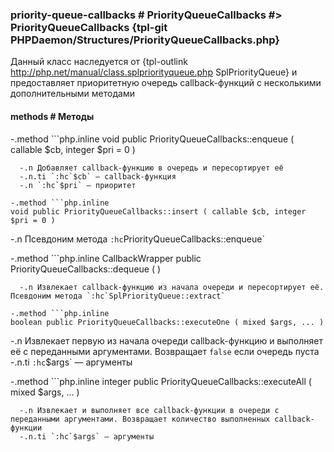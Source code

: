 ### priority-queue-callbacks # PriorityQueueCallbacks #> PriorityQueueCallbacks {tpl-git PHPDaemon/Structures/PriorityQueueCallbacks.php}

Данный класс наследуется от {tpl-outlink http://php.net/manual/class.splpriorityqueue.php SplPriorityQueue} и предоставляет приоритетную очередь callback-функций с несколькими дополнительными методами

#### methods # Методы

 -.method ```php.inline
 void public PriorityQueueCallbacks::enqueue ( callable $cb, integer $pri = 0 )
 ```
   -.n Добавляет callback-функцию в очередь и пересортирует её
   -.n.ti `:hc`$cb` — callback-функция
   -.n `:hc`$pri` — приоритет

 -.method ```php.inline
 void public PriorityQueueCallbacks::insert ( callable $cb, integer $pri = 0 )
 ```
   -.n Псевдоним метода `:hc`PriorityQueueCallbacks::enqueue`

 -.method ```php.inline
 CallbackWrapper public PriorityQueueCallbacks::dequeue ( )
 ```
   -.n Извлекает callback-функцию из начала очереди и пересортирует её. Псевдоним метода `:hc`SplPriorityQueue::extract`

 -.method ```php.inline
 boolean public PriorityQueueCallbacks::executeOne ( mixed $args, ... )
 ```
   -.n Извлекает первую из начала очереди callback-функцию и выполняет её с переданными аргументами. Возвращает `false` если очередь пуста
   -.n.ti `:hc`$args` — аргументы

 -.method ```php.inline
 integer public PriorityQueueCallbacks::executeAll ( mixed $args, ... )
 ```
   -.n Извлекает и выполняет все callback-функции в очереди с переданными аргументами. Возвращает количество выполненных callback-функции
   -.n.ti `:hc`$args` — аргументы
